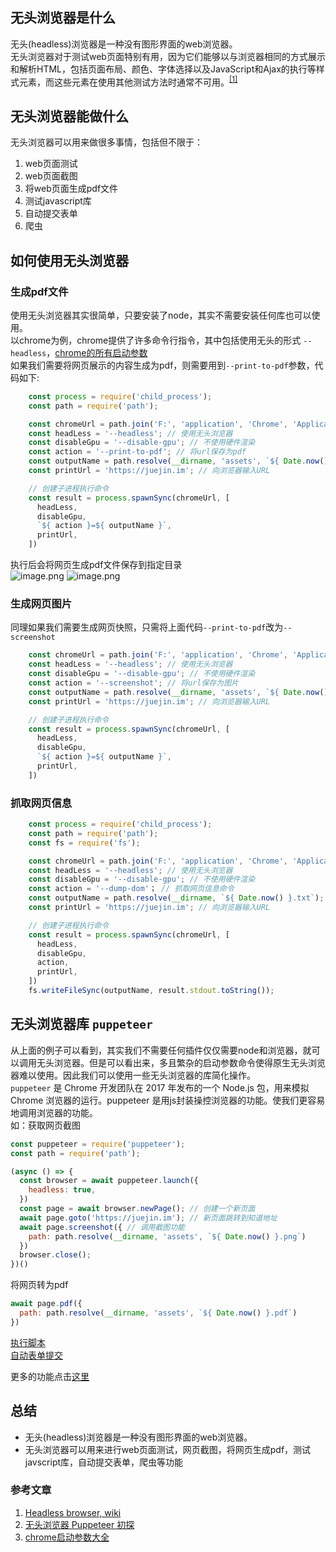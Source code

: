 ## 无头浏览器是什么

无头(headless)浏览器是一种没有图形界面的web浏览器。   
无头浏览器对于测试web页面特别有用，因为它们能够以与浏览器相同的方式展示和解析HTML，包括页面布局、颜色、字体选择以及JavaScript和Ajax的执行等样式元素，而这些元素在使用其他测试方法时通常不可用。<sup>[\[1\]](https://en.wikipedia.org/wiki/Headless_browser)</sup>

## 无头浏览器能做什么

无头浏览器可以用来做很多事情，包括但不限于：
1. web页面测试
2. web页面截图
3. 将web页面生成pdf文件
4. 测试javascript库
5. 自动提交表单
6. 爬虫

## 如何使用无头浏览器

### 生成pdf文件
使用无头浏览器其实很简单，只要安装了node，其实不需要安装任何库也可以使用。   
以chrome为例，chrome提供了许多命令行指令，其中包括使用无头的形式 `--headless`，[chrome的所有启动参数](https://www.cnblogs.com/yikemogutou/p/12624113.html)   
如果我们需要将网页展示的内容生成为pdf，则需要用到`--print-to-pdf`参数，代码如下:
```javascript
    const process = require('child_process');
    const path = require('path');

    const chromeUrl = path.join('F:', 'application', 'Chrome', 'Application', 'chrome'); // 浏览器路径
    const headLess = '--headless'; // 使用无头浏览器
    const disableGpu = '--disable-gpu'; // 不使用硬件渲染
    const action = '--print-to-pdf'; // 将url保存为pdf
    const outputName = path.resolve(__dirname, 'assets', `${ Date.now() }.pdf`); // 保存文件路径
    const printUrl = 'https://juejin.im'; // 向浏览器输入URL

    // 创建子进程执行命令
    const result = process.spawnSync(chromeUrl, [
      headLess,
      disableGpu,
      `${ action }=${ outputName }`,
      printUrl,
    ])
```
执行后会将网页生成pdf文件保存到指定目录   
![image.png](https://p6-juejin.byteimg.com/tos-cn-i-k3u1fbpfcp/7711a2d146d544458a76ef8dc4e36cfe~tplv-k3u1fbpfcp-watermark.image)
![image.png](https://p1-juejin.byteimg.com/tos-cn-i-k3u1fbpfcp/fd3b9964d8b741c39f677cf7701fcee2~tplv-k3u1fbpfcp-watermark.image)

### 生成网页图片
同理如果我们需要生成网页快照，只需将上面代码`--print-to-pdf`改为`--screenshot`
```javascript
    const chromeUrl = path.join('F:', 'application', 'Chrome', 'Application', 'chrome'); // 浏览器路径
    const headLess = '--headless'; // 使用无头浏览器
    const disableGpu = '--disable-gpu'; // 不使用硬件渲染
    const action = '--screenshot'; // 将url保存为图片
    const outputName = path.resolve(__dirname, 'assets', `${ Date.now() }.png`); // 保存文件路径
    const printUrl = 'https://juejin.im'; // 向浏览器输入URL

    // 创建子进程执行命令
    const result = process.spawnSync(chromeUrl, [
      headLess,
      disableGpu,
      `${ action }=${ outputName }`,
      printUrl,
    ])
```

### 抓取网页信息
```javascript
    const process = require('child_process');
    const path = require('path');
    const fs = require('fs');

    const chromeUrl = path.join('F:', 'application', 'Chrome', 'Application', 'chrome'); // 浏览器路径
    const headLess = '--headless'; // 使用无头浏览器
    const disableGpu = '--disable-gpu'; // 不使用硬件渲染
    const action = '--dump-dom'； // 抓取网页信息命令
    const outputName = path.resolve(__dirname, `${ Date.now() }.txt`); // 保存地址
    const printUrl = 'https://juejin.im'; // 向浏览器输入URL

    // 创建子进程执行命令
    const result = process.spawnSync(chromeUrl, [
      headLess,
      disableGpu,
      action,
      printUrl,
    ])
    fs.writeFileSync(outputName, result.stdout.toString());
```

## 无头浏览器库 `puppeteer`
从上面的例子可以看到，其实我们不需要任何插件仅仅需要node和浏览器，就可以调用无头浏览器。但是可以看出来，多且繁杂的启动参数命令使得原生无头浏览器难以使用。因此我们可以使用一些无头浏览器的库简化操作。   
`puppeteer` 是 Chrome 开发团队在 2017 年发布的一个 Node.js 包，用来模拟 Chrome 浏览器的运行。puppeteer 是用js封装操控浏览器的功能。使我们更容易地调用浏览器的功能。   
如：获取网页截图
```javascript
const puppeteer = require('puppeteer');
const path = require('path');

(async () => {
  const browser = await puppeteer.launch({
    headless: true,
  })
  const page = await browser.newPage(); // 创建一个新页面
  await page.goto('https://juejin.im'); // 新页面跳转到知道地址
  await page.screenshot({ // 调用截图功能
    path: path.resolve(__dirname, 'assets', `${ Date.now() }.png`)
  })
  browser.close();
})()
```

将网页转为pdf
```javascript
await page.pdf({
  path: path.resolve(__dirname, 'assets', `${ Date.now() }.pdf`)
})
```

[执行脚本](https://juejin.cn/post/6844903504276881422#heading-6)   
[自动表单提交](https://juejin.cn/post/6844903504276881422#heading-7)

更多的功能点击[这里](https://www.npmjs.com/package/puppeteer)

## 总结

* 无头(headless)浏览器是一种没有图形界面的web浏览器。  
* 无头浏览器可以用来进行web页面测试，网页截图，将网页生成pdf，测试javscript库，自动提交表单，爬虫等功能

### 参考文章

1. [Headless browser, wiki](https://en.wikipedia.org/wiki/Headless_browser)
2. [无头浏览器 Puppeteer 初探](https://juejin.cn/post/6844903504276881422#heading-9)
3. [chrome启动参数大全](https://www.cnblogs.com/yikemogutou/p/12624113.html)
